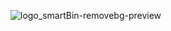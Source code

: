 ![logo_smartBin-removebg-preview](https://github.com/MaikonDsGomes/Sprint-2/assets/160528424/1ee93eda-eea5-4cd5-a21d-638730e0fa19)
